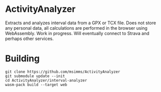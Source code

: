 # ActivityAnalyzer

Extracts and analyzes interval data from a GPX or TCX file. Does not store any personal data, all calculations are performed in the browser using WebAssembly. Work in progress. Will eventually connect to Strava and perhaps other services.

# Building

```
git clone https://github.com/msimms/ActivityAnalyzer
git submodule update --init
cd ActivityAnalyzer/interval-analyzer
wasm-pack build --target web
```
